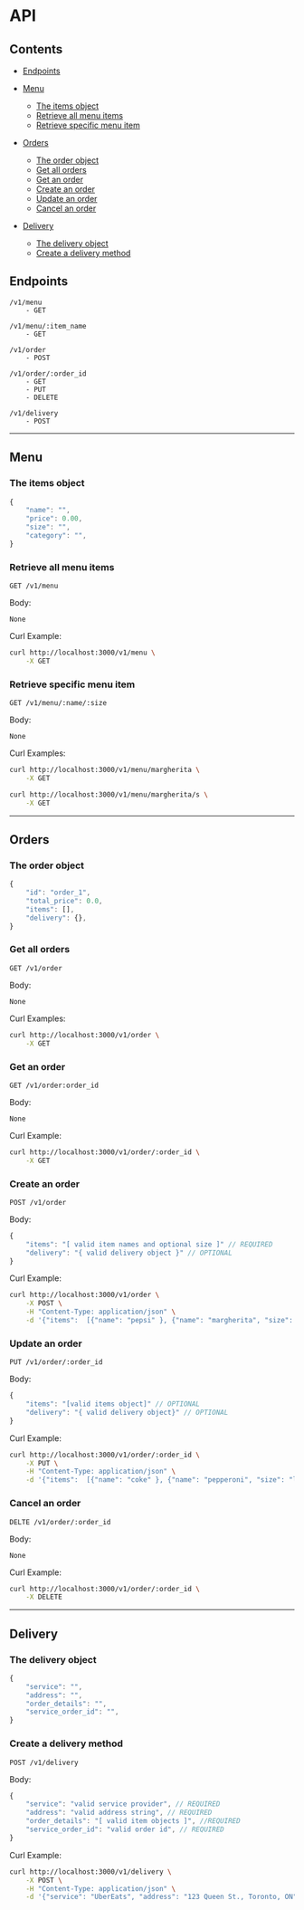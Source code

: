# API

## Contents
- [Endpoints](#endpoints)
- [Menu](#menu)
    - [The items object](#the-items-object)
    - [Retrieve all menu items](#retrieve-all-menu-items)
    - [Retrieve specific menu item](#retrieve-specific-menu-item)

- [Orders](#orders)
    - [The order object](#the-order-object)
    - [Get all orders](#get-all-orders)
    - [Get an order](#get-an-order)
    - [Create an order](#create-an-order)
    - [Update an order](#update-an-order)
    - [Cancel an order](#cancel-an-order)

- [Delivery](#delivery)
    - [The delivery object](#the-delivery-object)
    - [Create a delivery method](#create-a-delivery-method) 


## Endpoints
```
/v1/menu
    - GET

/v1/menu/:item_name
    - GET

/v1/order
    - POST

/v1/order/:order_id
    - GET
    - PUT
    - DELETE

/v1/delivery
    - POST
```

---
## Menu
### The items object
```js
{
    "name": "",
    "price": 0.00,
    "size": "",
    "category": "",
}
```

### Retrieve all menu items
`GET /v1/menu`

Body:
```
None
```

Curl Example:
```sh 
curl http://localhost:3000/v1/menu \
    -X GET
```

### Retrieve specific menu item
`GET /v1/menu/:name/:size`

Body:
```
None
```

Curl Examples:
```sh 
curl http://localhost:3000/v1/menu/margherita \
    -X GET

curl http://localhost:3000/v1/menu/margherita/s \
    -X GET
```

---

## Orders

### The order object
```js
{
    "id": "order_1",
    "total_price": 0.0,
    "items": [],
    "delivery": {},
}
```

### Get all orders

`GET /v1/order`

Body:
```
None
```

Curl Examples:
```sh 
curl http://localhost:3000/v1/order \
    -X GET
```

### Get an order

`GET /v1/order:order_id`

Body:
```
None
```

Curl Example:
```sh 
curl http://localhost:3000/v1/order/:order_id \
    -X GET
```

### Create an order
`POST /v1/order`

Body:
```js
{
    "items": "[ valid item names and optional size ]" // REQUIRED
    "delivery": "{ valid delivery object }" // OPTIONAL
}
```

Curl Example:
```sh 
curl http://localhost:3000/v1/order \
    -X POST \
    -H "Content-Type: application/json" \
    -d '{"items":  [{"name": "pepsi" }, {"name": "margherita", "size": "m"}]}'
```


### Update an order
`PUT /v1/order/:order_id`

Body:
```js
{
    "items": "[valid items object]" // OPTIONAL
    "delivery": "{ valid delivery object}" // OPTIONAL
}
```

Curl Example:
```sh 
curl http://localhost:3000/v1/order/:order_id \
    -X PUT \
    -H "Content-Type: application/json" \
    -d '{"items":  [{"name": "coke" }, {"name": "pepperoni", "size": "l"}]}'
```

### Cancel an order
`DELTE /v1/order/:order_id`

Body:
```
None
```

Curl Example:
```sh 
curl http://localhost:3000/v1/order/:order_id \
    -X DELETE 
```


---
## Delivery

### The delivery object
```js
{
    "service": "",
    "address": "",
    "order_details": "",
    "service_order_id": "",
}
```

### Create a delivery method
`POST /v1/delivery`

Body:
```js
{
    "service": "valid service provider", // REQUIRED
    "address": "valid address string", // REQUIRED
    "order_details": "[ valid item objects ]", //REQUIRED
    "service_order_id": "valid order id", // REQUIRED
}
```

Curl Example:
```sh 
curl http://localhost:3000/v1/delivery \
    -X POST \
    -H "Content-Type: application/json" \
    -d '{"service": "UberEats", "address": "123 Queen St., Toronto, ON", "service_order_id": "UberEats_1234", "order_details": [{"name": "pepsi"}] }'
```
